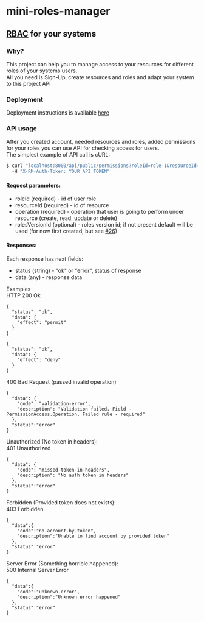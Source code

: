 # mini-roles-manager
## [RBAC](https://en.wikipedia.org/wiki/Role-based_access_control) for your systems

### Why?
This project can help you to manage access to your resources for different roles of your systems users. <br/>
All you need is Sign-Up, create resources and roles and adapt your system to this project API

### Deployment
Deployment instructions is available [here](./deployment.md)

### API usage
After you created account, needed resources and roles, added permissions for your roles you can use API for checking access for users. <br/>
The simplest example of API call is cURL:
```bash
$ curl "localhost:8000/api/public/permissions?roleId=role-1&resourceId=resource-1&operation=create&rolesVersionId=version-1" \ 
  -H "X-RM-Auth-Token: YOUR_API_TOKEN"
```

#### Request parameters:
* roleId (required) - id of user role
* resourceId (required) - id of resource
* operation (required) - operation that user is going to perform under resource (create, read, update or delete)
* rolesVersionId (optional) - roles version id; if not present default will be used (for now first created, but see [#26](/../../issues/26))

#### Responses:
Each response has next fields:
* status (string) - "ok" or "error", status of response
* data (any) - response data

Examples <br/>
HTTP 200 Ok
```json5
{
  "status": "ok",
  "data": {
    "effect": "permit"
  }
}
```
```json5
{
  "status": "ok",
  "data": {
    "effect": "deny"
  }
}
```

400 Bad Request (passed invalid operation)
```json5
{
  "data": {
    "code": "validation-error",
    "description": "Validation failed. Field - PermissionAccess.Operation. Failed rule - required"
  },
  "status":"error"
}
```

Unauthorized (No token in headers): <br/>
401 Unauthorized
```json5
{
  "data": {
    "code": "missed-token-in-headers",
    "description": "No auth token in headers"
  },
  "status":"error"
}
```

Forbidden (Provided token does not exists): <br/>
403 Forbidden
```json5
{
  "data":{
    "code":"no-account-by-token",
    "description":"Unable to find account by provided token"
  },
  "status":"error"
}
```

Server Error (Something horrible happened): <br/>
500 Internal Server Error
```json5
{
  "data":{
    "code":"unknown-error",
    "description":"Unknown error happened"
  },
  "status":"error"
}
```
